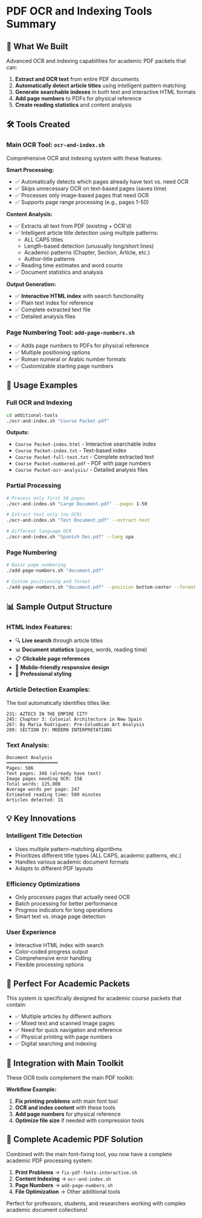 # PDF OCR and Indexing Tools Summary

## 🎯 **What We Built**

Advanced OCR and indexing capabilities for academic PDF packets that can:
1. **Extract and OCR text** from entire PDF documents
2. **Automatically detect article titles** using intelligent pattern matching
3. **Generate searchable indexes** in both text and interactive HTML formats
4. **Add page numbers** to PDFs for physical reference
5. **Create reading statistics** and content analysis

## 🛠️ **Tools Created**

### **Main OCR Tool: `ocr-and-index.sh`**
Comprehensive OCR and indexing system with these features:

**Smart Processing:**
- ✅ Automatically detects which pages already have text vs. need OCR
- ✅ Skips unnecessary OCR on text-based pages (saves time)
- ✅ Processes only image-based pages that need OCR
- ✅ Supports page range processing (e.g., pages 1-50)

**Content Analysis:**
- ✅ Extracts all text from PDF (existing + OCR'd)
- ✅ Intelligent article title detection using multiple patterns:
  - ALL CAPS titles
  - Length-based detection (unusually long/short lines)
  - Academic patterns (Chapter, Section, Article, etc.)
  - Author-title patterns
- ✅ Reading time estimates and word counts
- ✅ Document statistics and analysis

**Output Generation:**
- ✅ **Interactive HTML index** with search functionality
- ✅ Plain text index for reference
- ✅ Complete extracted text file
- ✅ Detailed analysis files

### **Page Numbering Tool: `add-page-numbers.sh`**
- ✅ Adds page numbers to PDFs for physical reference
- ✅ Multiple positioning options
- ✅ Roman numeral or Arabic number formats
- ✅ Customizable starting page numbers

## 🚀 **Usage Examples**

### **Full OCR and Indexing**
```bash
cd additional-tools
./ocr-and-index.sh "Course Packet.pdf"
```
**Outputs:**
- `Course Packet-index.html` - Interactive searchable index
- `Course Packet-index.txt` - Text-based index  
- `Course Packet-full-text.txt` - Complete extracted text
- `Course Packet-numbered.pdf` - PDF with page numbers
- `Course Packet-ocr-analysis/` - Detailed analysis files

### **Partial Processing**
```bash
# Process only first 50 pages
./ocr-and-index.sh "Large Document.pdf" --pages 1-50

# Extract text only (no OCR)
./ocr-and-index.sh "Text Document.pdf" --extract-text

# Different language OCR
./ocr-and-index.sh "Spanish Doc.pdf" --lang spa
```

### **Page Numbering**
```bash
# Basic page numbering
./add-page-numbers.sh "document.pdf"

# Custom positioning and format
./add-page-numbers.sh "document.pdf" --position bottom-center --format roman
```

## 📊 **Sample Output Structure**

### **HTML Index Features:**
- 🔍 **Live search** through article titles
- 📊 **Document statistics** (pages, words, reading time)
- 📋 **Clickable page references**
- 📱 **Mobile-friendly responsive design**
- 🎨 **Professional styling**

### **Article Detection Examples:**
The tool automatically identifies titles like:
```
231: AZTECS IN THE EMPIRE CITY
245: Chapter 3: Colonial Architecture in New Spain  
267: By Maria Rodriguez: Pre-Columbian Art Analysis
289: SECTION IV: MODERN INTERPRETATIONS
```

### **Text Analysis:**
```
Document Analysis
═══════════════════
Pages: 506
Text pages: 348 (already have text)
Image pages needing OCR: 158
Total words: 125,000
Average words per page: 247
Estimated reading time: 500 minutes
Articles detected: 15
```

## 💡 **Key Innovations**

### **Intelligent Title Detection**
- Uses multiple pattern-matching algorithms
- Prioritizes different title types (ALL CAPS, academic patterns, etc.)
- Handles various academic document formats
- Adapts to different PDF layouts

### **Efficiency Optimizations**
- Only processes pages that actually need OCR
- Batch processing for better performance
- Progress indicators for long operations
- Smart text vs. image page detection

### **User Experience**
- Interactive HTML index with search
- Color-coded progress output  
- Comprehensive error handling
- Flexible processing options

## 🎯 **Perfect For Academic Packets**

This system is specifically designed for academic course packets that contain:
- ✅ Multiple articles by different authors
- ✅ Mixed text and scanned image pages
- ✅ Need for quick navigation and reference
- ✅ Physical printing with page numbers
- ✅ Digital searching and indexing

## 🔧 **Integration with Main Toolkit**

These OCR tools complement the main PDF toolkit:

**Workflow Example:**
1. **Fix printing problems** with main font tool
2. **OCR and index content** with these tools  
3. **Add page numbers** for physical reference
4. **Optimize file size** if needed with compression tools

## 🎉 **Complete Academic PDF Solution**

Combined with the main font-fixing tool, you now have a complete academic PDF processing system:

1. **Print Problems** → `fix-pdf-fonts-interactive.sh`
2. **Content Indexing** → `ocr-and-index.sh` 
3. **Page Numbers** → `add-page-numbers.sh`
4. **File Optimization** → Other additional tools

Perfect for professors, students, and researchers working with complex academic document collections!